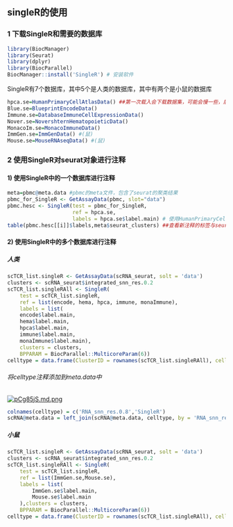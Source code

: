 ## singleR的使用

### 1 下载SingleR和需要的数据库

```R
library(BiocManager)
library(Seurat)
library(dplyr)
library(BiocParallel)
BiocManager::install('SingleR') # 安装软件
```

SingleR有7个数据库，其中5个是人类的数据库，其中有两个是小鼠的数据库

```R
hpca.se=HumanPrimaryCellAtlasData() ##第一次载入会下载数据集，可能会慢一些，后面在用时就不用下载了
Blue.se=BlueprintEncodeData() 
Immune.se=DatabaseImmuneCellExpressionData()
Nover.se=NovershternHematopoieticData()
MonacoIm.se=MonacoImmuneData()
ImmGen.se=ImmGenData() #(鼠)
Mouse.se=MouseRNAseqData() #(鼠)
```

### 2 使用SingleR对seurat对象进行注释

#### 1) 使用SingleR中的一个数据库进行注释

```R
meta=pbmc@meta.data #pbmc的meta文件，包含了seurat的聚类结果
pbmc_for_SingleR <- GetAssayData(pbmc, slot="data")
pbmc.hesc <- SingleR(test = pbmc_for_SingleR, 
                     ref = hpca.se, 
                     labels = hpca.se$label.main) # 使用HumanPrimaryCellAtlasData参考数据集，main大类注释，也可使用fine小类注释，不过小类注释准确性不好确定
table(pbmc.hesc[[i]]$labels,meta$seurat_clusters) ##查看新注释的标签与seurat分类的结果的交叠情况

```

#### 2) 使用SingleR中的多个数据库进行注释

##### 人类

```R
scTCR_list.singleR <- GetAssayData(scRNA_seurat, solt = 'data')
clusters <- scRNA_seurat$integrated_snn_res.0.2
scTCR_list.singleRAll <- SingleR(
    test = scTCR_list.singleR,
    ref = list(encode, hema, hpca, immune, monaImmune),
    labels = list(
    encode$label.main,
    hema$label.main,
    hpca$label.main,
    immune$label.main,
    monaImmune$label.main),
    clusters = clusters,
    BPPARAM = BiocParallel::MulticoreParam(6))
celltype = data.frame(ClusterID = rownames(scTCR_list.singleRAll), celltype=scTCR_list.singleRAll$labels, stringsAsFactors = F)
```

###### 将celltype注释添加到meta.data中
[![pCg85jS.md.png](https://s1.ax1x.com/2023/07/08/pCg85jS.md.png)](https://imgse.com/i/pCg85jS)
```R
colnames(celltype) = c('RNA_snn_res.0.8','SingleR')
scRNA@meta.data = left_join(scRNA@meta.data, celltype, by = 'RNA_snn_res.0.8')
```

#####  小鼠

```R
scTCR_list.singleR <- GetAssayData(scRNA_seurat, solt = 'data')
clusters <- scRNA_seurat$integrated_snn_res.0.2
scTCR_list.singleRAll <- SingleR(
    test = scTCR_list.singleR,
    ref = list(ImmGen.se,Mouse.se),
    labels = list(
        ImmGen.se$label.main,
        Mouse.se$label.main
    ),clusters = clusters,
    BPPARAM = BiocParallel::MulticoreParam(6))
celltype = data.frame(ClusterID = rownames(scTCR_list.singleRAll), celltype=scTCR_list.singleRAll$labels, stringsAsFactors = F)
```



